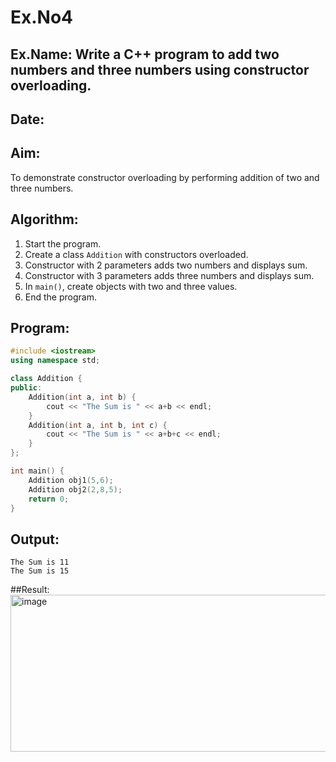 # Ex.No4
## Ex.Name: Write a C++ program to add two numbers and three numbers using constructor overloading.
## Date:

## Aim:
To demonstrate constructor overloading by performing addition of two and three numbers.

## Algorithm:
1. Start the program.  
2. Create a class `Addition` with constructors overloaded.  
3. Constructor with 2 parameters adds two numbers and displays sum.  
4. Constructor with 3 parameters adds three numbers and displays sum.  
5. In `main()`, create objects with two and three values.  
6. End the program.  

## Program:
```cpp
#include <iostream>
using namespace std;

class Addition {
public:
    Addition(int a, int b) {
        cout << "The Sum is " << a+b << endl;
    }
    Addition(int a, int b, int c) {
        cout << "The Sum is " << a+b+c << endl;
    }
};

int main() {
    Addition obj1(5,6);
    Addition obj2(2,8,5);
    return 0;
}
```



## Output:
```
The Sum is 11
The Sum is 15
```
##Result:
<img width="856" height="251" alt="image" src="https://github.com/user-attachments/assets/a2c90b2a-281c-4abe-8bba-6cbcbca7506e" />

